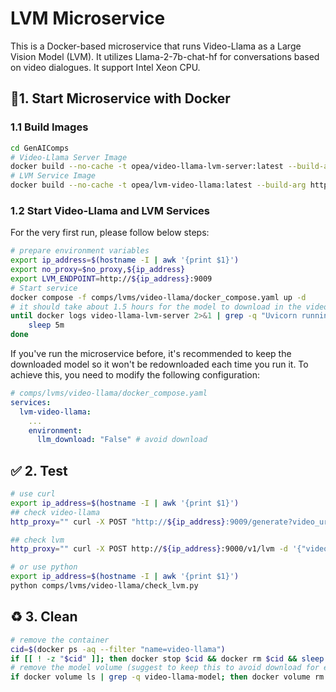 # LVM Microservice

This is a Docker-based microservice that runs Video-Llama as a Large Vision Model (LVM). It utilizes Llama-2-7b-chat-hf for conversations based on video dialogues. It support Intel Xeon CPU.

## 🚀1. Start Microservice with Docker

### 1.1 Build Images

```bash
cd GenAIComps
# Video-Llama Server Image
docker build --no-cache -t opea/video-llama-lvm-server:latest --build-arg https_proxy=$https_proxy --build-arg http_proxy=$http_proxy -f comps/lvms/video-llama/dependency/Dockerfile .
# LVM Service Image
docker build --no-cache -t opea/lvm-video-llama:latest --build-arg https_proxy=$https_proxy --build-arg http_proxy=$http_proxy  -f comps/lvms/video-llama/Dockerfile .
```

### 1.2 Start Video-Llama and LVM Services

For the very first run, please follow below steps:

```bash
# prepare environment variables
export ip_address=$(hostname -I | awk '{print $1}')
export no_proxy=$no_proxy,${ip_address}
export LVM_ENDPOINT=http://${ip_address}:9009
# Start service
docker compose -f comps/lvms/video-llama/docker_compose.yaml up -d
# it should take about 1.5 hours for the model to download in the video-llama server, assuming a maximum download speed of 100 Mbps
until docker logs video-llama-lvm-server 2>&1 | grep -q "Uvicorn running on"; do
    sleep 5m
done
```

If you've run the microservice before, it's recommended to keep the downloaded model so it won't be redownloaded each time you run it. To achieve this, you need to modify the following configuration:

```yaml
# comps/lvms/video-llama/docker_compose.yaml
services:
  lvm-video-llama:
    ...
    environment:
      llm_download: "False" # avoid download
```

## ✅ 2. Test

```bash
# use curl
export ip_address=$(hostname -I | awk '{print $1}')
## check video-llama
http_proxy="" curl -X POST "http://${ip_address}:9009/generate?video_url=https%3A%2F%2Fgithub.com%2FDAMO-NLP-SG%2FVideo-LLaMA%2Fraw%2Fmain%2Fexamples%2Fsilence_girl.mp4&start=0.0&duration=9&prompt=What%20is%20the%20person%20doing%3F&max_new_tokens=150" -H "accept: */*" -d ''

## check lvm
http_proxy="" curl -X POST http://${ip_address}:9000/v1/lvm -d '{"video_url":"https://github.com/DAMO-NLP-SG/Video-LLaMA/raw/main/examples/silence_girl.mp4","chunk_start": 0,"chunk_duration": 9,"prompt":"What is the person doing?","max_new_tokens": 150}' -H 'Content-Type: application/json'

# or use python
export ip_address=$(hostname -I | awk '{print $1}')
python comps/lvms/video-llama/check_lvm.py
```

## ♻️ 3. Clean

```bash
# remove the container
cid=$(docker ps -aq --filter "name=video-llama")
if [[ ! -z "$cid" ]]; then docker stop $cid && docker rm $cid && sleep 1s; fi
# remove the model volume (suggest to keep this to avoid download for each run)
if docker volume ls | grep -q video-llama-model; then docker volume rm video-llama_video-llama-model; fi

```
